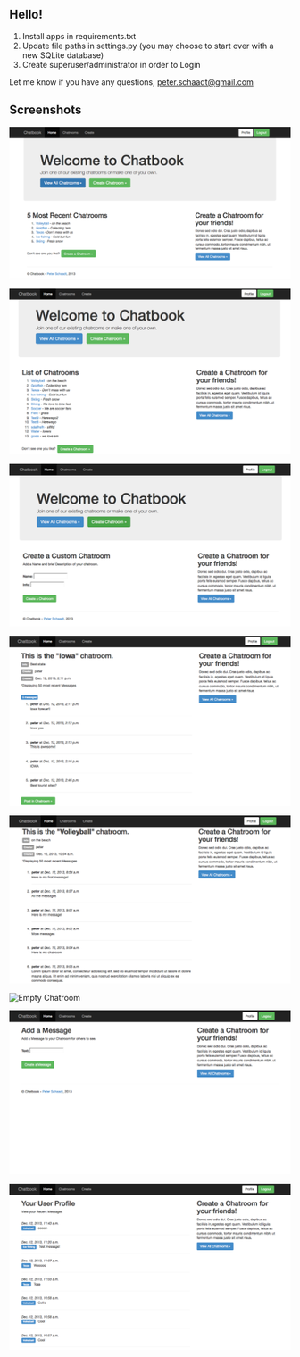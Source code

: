 ## Hello!

1. Install apps in requirements.txt
2. Update file paths in settings.py (you may choose to start over with a new SQLite database)
3. Create superuser/administrator in order to Login


Let me know if you have any questions, peter.schaadt@gmail.com


## Screenshots

![Home Page](/screenshots/home_page.png "Home Page")

![Chatroom List](/screenshots/chatroom_list.png "Chatroom List")

![Create Chatroom](/screenshots/chatroom_create.png "Create Chatroom")

![Chatroom View 1](/screenshots/chatroom_view2.png "Chatroom View 1")

![Chatroom View 2](/screenshots/chatroom_view3.png "Chatroom View 2")

![Empty Chatroom](/screenshots/chatroom_empty.png "Empty Chatroom")

![Post Message](/screenshots/message_create.png "Post Message")

![User Profile](/screenshots/user_profile.png "User Profile")
